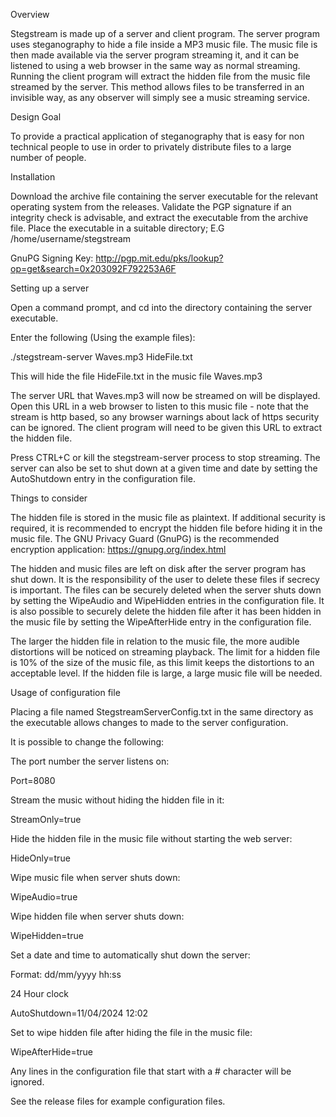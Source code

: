 Overview

Stegstream is made up of a server and client program. The server program uses steganography to hide a file inside a MP3 music file. The music file is then made available via the server program streaming it, and it can be listened to using a web browser in the same way as normal streaming. Running the client program will extract the hidden file from the music file streamed by the server. This method allows files to be transferred in an invisible way, as any observer will simply see a music streaming service.

Design Goal

To provide a practical application of steganography that is easy for non technical people to use in order to privately distribute files to a large number of people.

Installation

Download the archive file containing the server executable for the relevant operating system from the releases. Validate the PGP signature if an integrity check is advisable, and extract the executable from the archive file. Place the executable in a suitable directory; E.G /home/username/stegstream

GnuPG Signing Key: http://pgp.mit.edu/pks/lookup?op=get&search=0x203092F792253A6F

Setting up a server

Open a command prompt, and cd into the directory containing the server executable.

Enter the following (Using the example files):

./stegstream-server Waves.mp3 HideFile.txt

This will hide the file HideFile.txt in the music file Waves.mp3

The server URL that Waves.mp3 will now be streamed on will be displayed. Open this URL in a web browser to listen to this music file - note that the stream is http based, so any browser warnings about lack of https security can be ignored. The client program will need to be given this URL to extract the hidden file.

Press CTRL+C or kill the stegstream-server process to stop streaming. The server can also be set to shut down at a given time and date by setting the AutoShutdown entry in the configuration file.

Things to consider

The hidden file is stored in the music file as plaintext. If additional security is required, it is recommended to encrypt the hidden file before hiding it in the music file.  The GNU Privacy Guard (GnuPG) is the recommended encryption application: https://gnupg.org/index.html

The hidden and music files are left on disk after the server program has shut down. It is the responsibility of the user to delete these files if secrecy is important. The files can be securely deleted when the server shuts down by setting the WipeAudio and WipeHidden entries in the configuration file. It is also possible to securely delete the hidden file after it has been hidden in the music file by setting the WipeAfterHide entry in the configuration file.

The larger the hidden file in relation to the music file, the more audible distortions will be noticed on streaming playback. The limit for a hidden file is 10% of the size of the music file, as this limit keeps the distortions to an acceptable level. If the hidden file is large, a large music file will be needed.

Usage of configuration file

Placing a file named StegstreamServerConfig.txt in the same directory as the executable allows changes to made to the server configuration.

It is possible to change the following:

The port number the server listens on:

Port=8080

Stream the music without hiding the hidden file in it:

StreamOnly=true

Hide the hidden file in the music file without starting the web server:

HideOnly=true

Wipe music file when server shuts down:

WipeAudio=true

Wipe hidden file when server shuts down:

WipeHidden=true

Set a date and time to automatically shut down the server:

Format: dd/mm/yyyy hh:ss

24 Hour clock

AutoShutdown=11/04/2024 12:02

Set to wipe hidden file after hiding the file in the music file:

WipeAfterHide=true


Any lines in the configuration file that start with a # character will be ignored.

See the release files for example configuration files.
